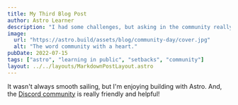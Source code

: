 ```yaml
---
title: My Third Blog Post
author: Astro Learner
description: "I had some challenges, but asking in the community really helped!"
image:
  url: "https://astro.build/assets/blog/community-day/cover.jpg"
  alt: "The word community with a heart."
pubDate: 2022-07-15
tags: ["astro", "learning in public", "setbacks", "community"]
layout: ../../layouts/MarkdownPostLayout.astro
---
```


It wasn't always smooth sailing, but I'm enjoying building with Astro. And, the [Discord community](https://astro.build/chat) is really friendly and helpful!
